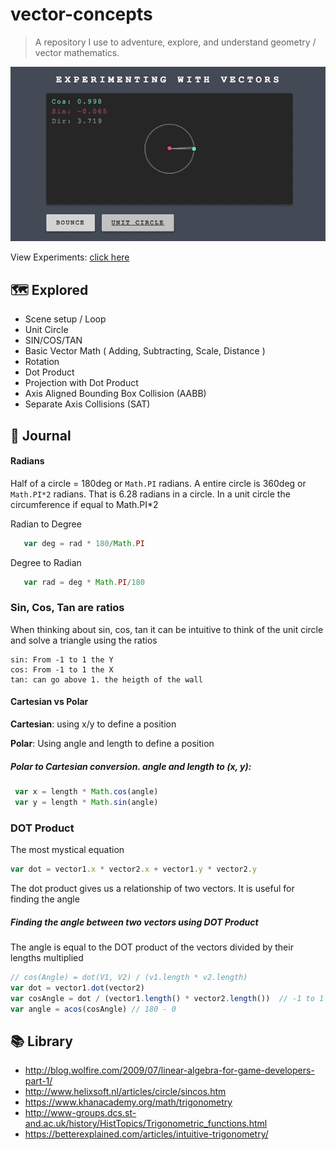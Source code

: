 # vector-concepts
> A repository I use to adventure, explore, and understand geometry / vector mathematics.

![Example GIF](https://raw.githubusercontent.com/sean-codes/vector-concepts/master/example.gif?v=2)

View Experiments: [click here](https://sean-codes.github.io/vector-concepts/)

## 🗺 Explored
- Scene setup / Loop
- Unit Circle
- SIN/COS/TAN
- Basic Vector Math ( Adding, Subtracting, Scale, Distance )
- Rotation
- Dot Product
- Projection with Dot Product
- Axis Aligned Bounding Box Collision (AABB)
- Separate Axis Collisions (SAT)

## 📙 Journal

#### Radians
Half of a circle = 180deg or `Math.PI` radians. A entire circle is 360deg or `Math.PI*2` radians. That is 6.28 radians in a circle. In a unit circle the circumference if equal to Math.PI*2

Radian to Degree

```js
   var deg = rad * 180/Math.PI
```

Degree to Radian
```js
   var rad = deg * Math.PI/180
```

### Sin, Cos, Tan are ratios
When thinking about sin, cos, tan it can be intuitive to think of the unit circle and solve a triangle using the ratios

```
sin: From -1 to 1 the Y
cos: From -1 to 1 the X
tan: can go above 1. the heigth of the wall
```

#### Cartesian vs Polar
**Cartesian**: using x/y to define a position

**Polar**: Using angle and length to define a position

##### Polar to Cartesian conversion. angle and length to (x, y):
``` js
 var x = length * Math.cos(angle)
 var y = length * Math.sin(angle)
```

### DOT Product

The most mystical equation
```js
var dot = vector1.x * vector2.x + vector1.y * vector2.y
```

The dot product gives us a relationship of two vectors. It is useful for finding the angle

##### Finding the angle between two vectors using DOT Product

The angle is equal to the DOT product of the vectors divided by their lengths multiplied

```js
// cos(Angle) = dot(V1, V2) / (v1.length * v2.length)
var dot = vector1.dot(vector2)
var cosAngle = dot / (vector1.length() * vector2.length())  // -1 to 1
var angle = acos(cosAngle) // 180 - 0
```


## 📚 Library
- http://blog.wolfire.com/2009/07/linear-algebra-for-game-developers-part-1/
- http://www.helixsoft.nl/articles/circle/sincos.htm
- https://www.khanacademy.org/math/trigonometry
- http://www-groups.dcs.st-and.ac.uk/history/HistTopics/Trigonometric_functions.html
- https://betterexplained.com/articles/intuitive-trigonometry/
